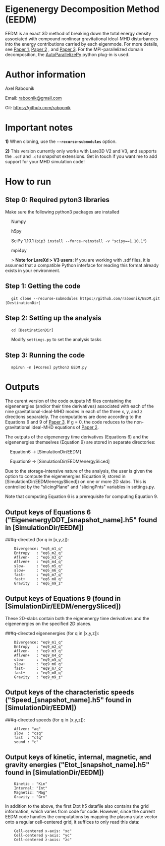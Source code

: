 # Eigenenergy Decomposition Method (EEDM)
EEDM is an exact 3D method of breaking down the total energy density associated with compound nonlinear gravitational ideal-MHD disturbances into the energy contributions carried by each eigenmode. For more details, see [Paper 1](https://iopscience.iop.org/article/10.3847/1538-4357/ad3bb6/meta), [Paper 2](https://iopscience.iop.org/article/10.3847/1538-4357/ad8dc8/meta) , and [Paper 3](https://iopscience.iop.org/article/10.3847/1538-4357/adc917). For the MPI-parallelized domain decomposition, the [AutoParallelizePy](https://github.com/raboonik/AutoParallelizePy) python plug-in is used.

# Author information
Axel Raboonik

Email: raboonik@gmail.com

Git:   https://github.com/raboonik

# Important notes

**1)** When cloning, use the **`--recurse-submodules`** option.

**2)** This version currently only works with Lare3D V2 and V3, and supports the `.sdf` and `.cfd` snapshot extensions. Get in touch if you want me to add support for your MHD simulation code!


# How to run
## Step 0: Required pyton3 libraries
Make sure the following python3 packages are installed

&nbsp;&nbsp;&nbsp;&nbsp; Numpy

&nbsp;&nbsp;&nbsp;&nbsp; h5py

&nbsp;&nbsp;&nbsp;&nbsp; SciPy 1.10.1 (`pip3 install --force-reinstall -v "scipy==1.10.1"`)

&nbsp;&nbsp;&nbsp;&nbsp; mpi4py

&nbsp;&nbsp;&nbsp;&nbsp; > **Note for LareXd > V3 users:** If you are working with .sdf files, it is assumed that a compatible Python interface for reading this format already exists in your environment.

## Step 1: Getting the code
&nbsp;&nbsp;&nbsp;&nbsp; `git clone --recurse-submodules https://github.com/raboonik/EEDM.git   [DestinationDir]`

## Step 2: Setting up the analysis
&nbsp;&nbsp;&nbsp;&nbsp; `cd [DestinationDir]`

&nbsp;&nbsp;&nbsp;&nbsp; Modify `settings.py` to set the analysis tasks

## Step 3: Running the code
&nbsp;&nbsp;&nbsp;&nbsp; `mpirun -n [#cores] python3 EEDM.py`

# Outputs
The curent version of the code outputs h5 files containing the eigenenergies (and/or their time derivatives) associated with each of the nine gravitational-ideal-MHD modes in each of the three x, y, and z directions separately. The computations are done according to the Equations 6 and 9 of [Paper 3](https://iopscience.iop.org/article/10.3847/1538-4357/adc917). If g = 0, the code reduces to the non-gravitational ideal-MHD equations of [Paper 2](https://iopscience.iop.org/article/10.3847/1538-4357/ad8dc8/meta). 

The outputs of the eigenenergy time derivatives (Equations 6) and the eigenenergies themselves (Equation 9) are stored in separate directories: 

&nbsp;&nbsp;&nbsp;&nbsp;Equation6 -> [SimulationDir/EEDM]

&nbsp;&nbsp;&nbsp;&nbsp;Equation9 -> [SimulationDir/EEDM/energySliced]

Due to the storage-intensive nature of the analysis, the user is given the option to compute the eigenenergies (Equation 9; stored in [SimulationDir/EEDM/energySliced]) on one or more 2D slabs. This is controlled by the "slicingPlane" and "slicingPnts" variables in settings.py.

Note that computing Equation 6 is a prerequisite for computing Equation 9.

## Output keys of Equations 6 ("EigenenergyDDT_[snapshot_name].h5" found in [SimulationDir/EEDM])

###q-directed (for q in [x,y,z]): 
```text
    Divergence: "eq6_m1_q"
    Entropy   : "eq6_m2_q"
    Aflven-   : "eq6_m3_q"
    Aflven+   : "eq6_m4_q"
    slow-     : "eq6_m5_q"
    slow+     : "eq6_m6_q"
    fast-     : "eq6_m7_q"
    fast+     : "eq6_m8_q"
    Gravity   : "eq6_m9_z"
```

## Output keys of Equations 9 (found in [SimulationDir/EEDM/energySliced])
These 2D-slabs contain both the eigenenergy time derivatives and the eigenenergies on the specified 2D planes.

###q-directed eigenenergies (for q in [x,y,z]): 
```text
    Divergence: "eq9_m1_q"
    Entropy   : "eq9_m2_q"
    Aflven-   : "eq9_m3_q"
    Aflven+   : "eq9_m4_q"
    slow-     : "eq9_m5_q"
    slow+     : "eq9_m6_q"
    fast-     : "eq9_m7_q"
    fast+     : "eq9_m8_q"
    Gravity   : "eq9_m9_z"
```

## Output keys of the characteristic speeds ("Speed_[snapshot_name].h5" found in [SimulationDir/EEDM])
###q-directed speeds (for q in [x,y,z]): 
```text
    Aflven: "aq"
    slow  : "csq"
    fast  : "cfq"
    sound : "c"
```

## Output keys of kinetic, internal, magnetic, and gravity energies ("Etot_[snapshot_name].h5" found in [SimulationDir/EEDM])
```text
    Kinetic : "Kin"
    Internal: "Int"
    Magnetic: "Mag"
    Gravity : "Grv"
```

In addition to the above, the first Etot h5 datafile also contains the grid information, which varies from code for code. However, since the current EEDM code handles the computations by mapping the plasma state vector onto a regular cell-centered grid, it suffices to only read this data:
```text
    Cell-centered x-axis: "xc"
    Cell-centered y-axis: "yc"
    Cell-centered z-axis: "zc"
```